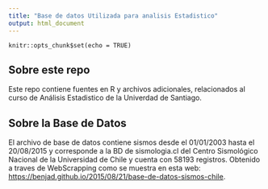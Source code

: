 ```yaml
---
title: "Base de datos Utilizada para analisis Estadistico"
output: html_document
---
```


```{r setup, include=FALSE}
knitr::opts_chunk$set(echo = TRUE)
```
## Sobre este repo

Este repo contiene fuentes en R y archivos adicionales, relacionados al curso de Análisis Estadistico de la Univerdad de Santiago.

## Sobre la Base de Datos

El archivo de base de datos contiene sismos desde el 01/01/2003 hasta el 20/08/2015 ycorresponde a la BD de sismologia.cl del Centro Sismológico Nacional de la Universidad deChile y cuenta con 58193 registros. Obtenido a traves de WebScrapping como se muestra enesta web: https://benjad.github.io/2015/08/21/base-de-datos-sismos-chile.


